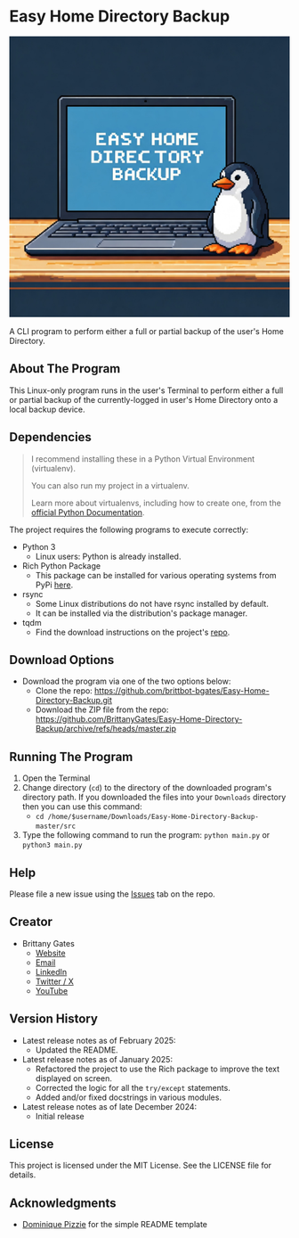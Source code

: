 # Easy Home Directory Backup

![A laptop sitting on a desk displaying the phrase "Easy Home Directory Backup" with a penguin sitting on the right side of the laptop.](easy_home_directory_backup_gemini_generated.jpeg)

A CLI program to perform either a full or partial backup of the user's Home Directory.

## About The Program

This Linux-only program runs in the user's Terminal to perform either a full or partial backup of the currently-logged
in user's Home Directory onto a local backup device.

## Dependencies

> I recommend installing these in a Python Virtual Environment (virtualenv).
>
> You can also run my project in a virtualenv.
>
> Learn more about virtualenvs, including how to create one, from
> the [official Python Documentation](https://docs.python.org/3/library/venv.html).

The project requires the following programs to execute correctly:

* Python 3
    * Linux users: Python is already installed.
* Rich Python Package
    * This package can be installed for various operating systems from PyPi [here](https://pypi.org/project/rich/).
* rsync
    * Some Linux distributions do not have rsync installed by default.
    * It can be installed via the distribution's
      package manager.
* tqdm
    * Find the download instructions on the project's [repo](https://github.com/tqdm/tqdm).

## Download Options

* Download the program via one of the two options below:
    * Clone the repo: https://github.com/brittbot-bgates/Easy-Home-Directory-Backup.git
    * Download the ZIP file from the
      repo: https://github.com/BrittanyGates/Easy-Home-Directory-Backup/archive/refs/heads/master.zip

## Running The Program

1. Open the Terminal
2. Change directory (`cd`) to the directory of the downloaded program's directory path. If you downloaded the files into
   your `Downloads` directory then you can use this command:
    - `cd /home/$username/Downloads/Easy-Home-Directory-Backup-master/src`
3. Type the following command to run the program: `python main.py` or `python3 main.py`

## Help

Please file a new issue using the [Issues](https://github.com/BrittanyGates/Easy-Home-Directory-Backup/issues) tab on
the
repo.

## Creator

* Brittany Gates
    * [Website](https://brittbot.com)
    * [Email](mailto:support@brittbot.com)
    * [LinkedIn](https://www.linkedin.com/in/brittanycgates/)
    * [Twitter / X](https://x.com/brittany__gates)
    * [YouTube](https://www.youtube.com/c/BrittanyGates)

## Version History

* Latest release notes as of February 2025:
    * Updated the README.
* Latest release notes as of January 2025:
    * Refactored the project to use the Rich package to improve the text displayed on screen.
    * Corrected the logic for all the `try/except` statements.
    * Added and/or fixed docstrings in various modules.
* Latest release notes as of late December 2024:
    * Initial release

## License

This project is licensed under the MIT License. See the LICENSE file for details.

## Acknowledgments

* [Dominique Pizzie](https://gist.github.com/DomPizzie) for the simple README template
